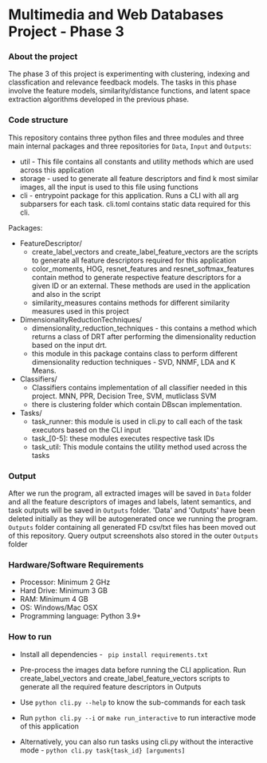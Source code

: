 # Multimedia and Web Databases Project - Phase 3

### About the project

The phase 3 of this project is experimenting with clustering, indexing and classfication and relevance feedback models. The tasks in this phase involve the feature models, similarity/distance functions, and latent space extraction algorithms developed in the previous phase.

### Code structure
 This repository contains three python files and three modules and three main internal packages and three repositories for `Data`, `Input` and `Outputs`:

 * util - This file contains all constants and utility methods which are used across this application
 * storage - used to generate all feature descriptors and find k most similar images, all the input is used to this file using functions
 * cli - entrypoint package for this application. Runs a CLI with all arg subparsers for each task. cli.toml contains static data required for this cli.

 Packages: 
 * FeatureDescriptor/ 
    - create_label_vectors and create_label_feature_vectors are the scripts to generate all feature descriptors required for this application
    - color_moments, HOG, resnet_features and resnet_softmax_features contain method to generate respective feature descriptors for a given ID or an external. These methods are used in the application and also in the script
    - similarity_measures contains methods for different similarity measures used in this project   
 * DimensionalityReductionTechniques/ 
    - dimensionality_reduction_techniques - this contains a method which returns a class of DRT after performing the dimensionality reduction based on the input drt.
    - this module in this package contains class to perform different dimensionality reduction techniques - SVD, NNMF, LDA and K Means.
 * Classifiers/
    - Classifiers contains implementation of all classifier needed in this project. MNN, PPR, Decision Tree, SVM, mutliclass SVM
    - there is clustering folder which contain DBscan implementation.
 * Tasks/ 
    - task_runner: this module is used in cli.py to call each of the task executors based on the CLI input
    - task_[0-5]: these modules executes respective task IDs
    - task_util: This module contains the utility method used across the tasks
 
### Output
After we run the program, all extracted images will be saved in `Data` folder and all the feature descriptors of images and labels, latent semantics, and task outputs will be saved in `Outputs` folder. 'Data' and 'Outputs' have been deleted initially as they will be autogenerated once we running the program. `Outputs` folder containing all generated FD csv/txt files has been moved out of this repository. Query output screenshots also stored in the outer `Outputs` folder

### Hardware/Software Requirements
* Processor: Minimum 2 GHz
* Hard Drive: Minimum 3 GB
* RAM: Minimum 4 GB
* OS: Windows/Mac OSX
* Programming language: Python 3.9+

### How to run

* Install all dependencies - 
``` pip install requirements.txt```
* Pre-process the images data before running the CLI application. Run create_label_vectors and create_label_feature_vectors scripts to generate all the required feature descriptors in Outputs
* Use `python cli.py --help` to know the sub-commands for each task

* Run `python cli.py --i` or `make run_interactive` to run interactive mode of this application

* Alternatively, you can also run tasks using cli.py without the interactive mode - ```python cli.py task{task_id} [arguments]```

